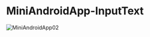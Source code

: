 # MiniAndroidApp-InputText

![MiniAndroidApp02](https://user-images.githubusercontent.com/82198916/192132312-70737493-2c64-4a89-813c-42bacd25479f.png)
